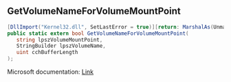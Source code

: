 ## GetVolumeNameForVolumeMountPoint

```csharp
[DllImport("Kernel32.dll", SetLastError = true)][return: MarshalAs(UnmanagedType.Bool)]
public static extern bool GetVolumeNameForVolumeMountPoint(
   string lpszVolumeMountPoint,
   StringBuilder lpszVolumeName,
   uint cchBufferLength
);
```

Microsoft documentation: [Link](https://docs.microsoft.com/en-us/windows/win32/api/fileapi/nf-fileapi-getvolumenameforvolumemountpointw)
